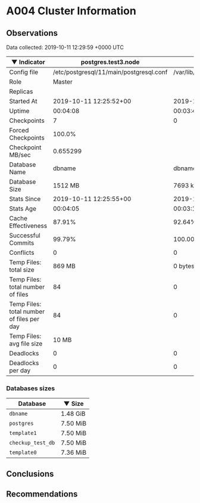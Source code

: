 # A004 Cluster Information #

## Observations ##
Data collected: 2019-10-11 12:29:59 +0000 UTC  

|&#9660;&nbsp;Indicator | postgres.test3.node | postgres.test1.node | postgres.test2.node |
|--------|-------|-------- |-------- |
|Config file |/etc/postgresql/11/main/postgresql.conf|/var/lib/postgresql/11/data1/postgresql.conf|/var/lib/postgresql/11/data2/postgresql.conf|
|Role |Master|<no value>|<no value>|
|Replicas ||<no value>|<no value>|
|Started At |2019-10-11&nbsp;12:25:52+00|2019-10-11 12:26:00+00|2019-10-11 12:26:04+00|
|Uptime |00:04:08|00:03:41|00:03:46|
|Checkpoints |7|0|0|
|Forced Checkpoints |100.0%|<no value>|<no value>|
|Checkpoint MB/sec |0.655299|<no value>|<no value>|
|Database Name |dbname|dbname|dbname|
|Database Size |1512&nbsp;MB|7693 kB|7693 kB|
|Stats Since |2019-10-11&nbsp;12:25:55+00|2019-10-11 12:26:21+00|2019-10-11 12:26:21+00|
|Stats Age |00:04:05|00:03:19|00:03:28|
|Cache Effectiveness |87.91%|92.64%|92.64%|
|Successful Commits |99.79%|100.00%|100.00%|
|Conflicts |0|0|0|
|Temp Files: total size |869&nbsp;MB|0 bytes|0 bytes|
|Temp Files: total number of files |84|0|0|
|Temp Files: total number of files per day |84|0|0|
|Temp Files: avg file size |10&nbsp;MB|<no value>|<no value>|
|Deadlocks |0|0|0|
|Deadlocks per day |0|0|0|


### Databases sizes ###

| Database | &#9660;&nbsp;Size |
|----------|--------|
| `dbname` | 1.48&nbsp;GiB |
| `postgres` | 7.50&nbsp;MiB |
| `template1` | 7.50&nbsp;MiB |
| `checkup_test_db` | 7.50&nbsp;MiB |
| `template0` | 7.36&nbsp;MiB |


## Conclusions ##


## Recommendations ##

